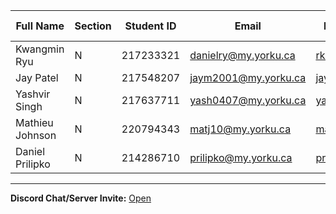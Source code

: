 | Full Name       | Section | Student ID | Email                | Best Way to Contact  | Discord Username |
| --------------- | ------- | ---------- | -------------------- | -------------------- | ---------------- |
| Kwangmin Ryu    | N       | 217233321  | danielry@my.yorku.ca | rkm9864@gmail.com    | sandwitche       |
| Jay Patel       | N       | 217548207  | jaym2001@my.yorku.ca | jaym2001@my.yorku.ca | Jay              |
| Yashvir Singh   | N       | 217637711  | yash0407@my.yorku.ca | yash0407@my.yorku.ca | tBd              |
| Mathieu Johnson | N       | 220794343  | matj10@my.yorku.ca   | matj10@my.yorku.ca   | Mat_johnson      |
| Daniel Prilipko | N       | 214286710  | prilipko@my.yorku.ca | prilipko@my.yorku.ca | Dan the Man      |

---

**Discord Chat/Server Invite:** [Open](https://discord.gg/P5Kf3E2h)

